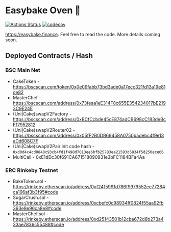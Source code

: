 # Easybake Oven 🍰

[![Actions Status](https://github.com/pancakeswap/pancake-farm/workflows/CI/badge.svg)](https://github.com/pancakeswap/pancake-farm/actions)
[![codecov](https://codecov.io/gh/pancakeswap/pancake-farm/branch/master/graph/badge.svg?token=5XMLP74IR0)](https://codecov.io/gh/pancakeswap/pancake-farm)

https://easybake.finance. Feel free to read the code. More details coming soon.

## Deployed Contracts / Hash

### BSC Main Net

- CakeToken - https://bscscan.com/token/0x0e09fabb73bd3ade0a17ecc321fd13a19e81ce82
- MasterChef - https://bscscan.com/address/0x73feaa1eE314F8c655E354234017bE2193C9E24E
- (Uni|Cake)swapV2Factory - https://bscscan.com/address/0xBCfCcbde45cE874adCB698cC183deBcF17952812
- (Uni|Cake)swapV2Router02 - https://bscscan.com/address/0x05fF2B0DB69458A0750badebc4f9e13aDd608C7F
- (Uni|Cake)swapV2Pair init code hash - `0xd0d4c4cd0848c93cb4fd1f498d7013ee6bfb25783ea21593d5834f5d250ece66`
- MultiCall - 0xE1dDc30f691CA671518090931e3bFC1184BFa4Aa

### ERC Rinkeby Testnet

- BakeToken.sol - https://rinkeby.etherscan.io/address/0xf2415991d786f9979552ee77284ca196af3b3f95#code
- SugarCrush.sol - https://rinkeby.etherscan.io/address/0xcbefc0c98934ff0824f55aa92fb393e8e96ca8e8#code
- MasterChef.sol - https://rinkeby.etherscan.io/address/0xd25143501b12cba672d8b273a433ae7836c55488#code
